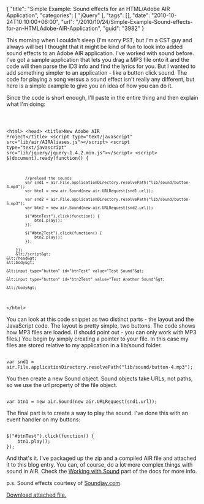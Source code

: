 {
	"title": "Simple Example: Sound effects for an HTML/Adobe AIR Application",
	"categories": [
		"jQuery"
	],
	"tags": [],
	"date": "2010-10-24T10:10:00+06:00",
	"url": "/2010/10/24/Simple-Example-Sound-effects-for-an-HTMLAdobe-AIR-Application",
	"guid": "3982"
}

This morning when I couldn't sleep (I'm sorry PST, but I'm a CST guy and always will be) I thought that it might be kind of fun to look into added sound effects to an Adobe AIR application. I've worked with sound before. I've got a sample application that lets you drag a MP3 file onto it and the code will then parse the ID3 info and find the lyrics for you. But I wanted to add something simpler to an application - like a button click sound. The code for playing a song versus a sound effect isn't really any different, but here is a simple example to give you an idea of how you can do it.
<!--more-->
<p/>

Since the code is short enough, I'll paste in the entire thing and then explain what I'm doing:

<p/>
<code>

&lt;html&gt;
    &lt;head&gt;
        &lt;title&gt;New Adobe AIR Project&lt;/title&gt;
        &lt;script type="text/javascript" src="lib/air/AIRAliases.js"&gt;&lt;/script&gt;
    	&lt;script type="text/javascript" src="lib/jquery/jquery-1.4.2.min.js"&gt;&lt;/script&gt;
		&lt;script&gt;
		$(document).ready(function() {
			
			//preload the sounds
			var snd1 = air.File.applicationDirectory.resolvePath("lib/sound/button-4.mp3");
			var btn1 = new air.Sound(new air.URLRequest(snd1.url));

			var snd2 = air.File.applicationDirectory.resolvePath("lib/sound/button-5.mp3");
			var btn2 = new air.Sound(new air.URLRequest(snd2.url));

			$("#btnTest").click(function() {
				btn1.play();			
			});

			$("#btn2Test").click(function() {
				btn2.play();			
			});

		});
		&lt;/script&gt;    
    &lt;/head&gt;
    &lt;body&gt;

	&lt;input type="button" id="btnTest" value="Test Sound"&gt;

	&lt;input type="button" id="btn2Test" value="Test Another Sound"&gt;
	
    &lt;/body&gt;
&lt;/html&gt;
</code>

<p/>

You can look at this code snippet as two distinct parts - the layout and the JavaScript code. The layout is pretty simple, two buttons. The code shows how MP3 files are loaded. (I should point out - you can only work with MP3 files.) You begin by simply creating a pointer to your file. In this case my files are stored relative to my application in a lib/sound folder. 

<p/>

<code>
var snd1 = air.File.applicationDirectory.resolvePath("lib/sound/button-4.mp3");
</code>

<p/>

You then create a new Sound object. Sound objects take URLs, not paths, so we use the url property of the file object. 

<p/>

<code>
var btn1 = new air.Sound(new air.URLRequest(snd1.url));
</code>

<p/>

The final part is to create a way to play the sound. I've done this with an event handler on my buttons:

<p/>

<code>
$("#btnTest").click(function() {
	btn1.play();			
});
</code>

<p/>

And that's it. I've packaged up the zip and a compiled AIR file and attached it to this blog entry. You can, of course, do a lot more complex things with sound in AIR. Check the <a href="http://help.adobe.com/en_US/air/html/dev/WS5b3ccc516d4fbf351e63e3d118676a5a2f-8000.html">Working with Sound</a> part of the docs for more info.

<p/>

p.s. Sound effects courtesy of <a href="http://www.soundjay.com">Soundjay.com</a>.<p><a href='enclosures/C%3A%5Chosts%5C2009%2Ecoldfusionjedi%2Ecom%5Cenclosures%2FSimpleSoundDemo%2Ezip'>Download attached file.</a></p>